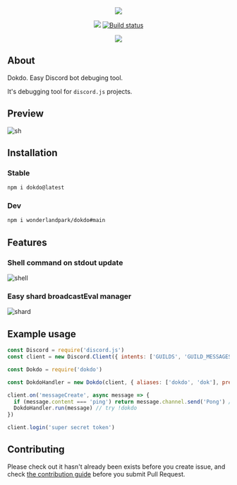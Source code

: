 <div align="center">
<img src="assets/dokdo.png">
<br/>
<p>
    <a href="https://npmjs.com/package/dokdo"><img src="https://img.shields.io/npm/v/dokdo"></a>
    <a href="https://github.com/wonderlandpark/dokdo/actions"><img src="https://github.com/wonderlandpark/dokdo/workflows/Testing/badge.svg" alt="Build status" /></a>
</p>
<p>
    <a href="https://nodei.co/npm/dokdo/"><img src="https://nodei.co/npm/dokdo.png"></a>
</p>
</div>

## About

Dokdo. Easy Discord bot debuging tool.

It's debugging tool for `discord.js` projects.

## Preview

![sh](assets/dokdo.gif)

## Installation

### Stable

```sh
npm i dokdo@latest
```

### Dev

```sh
npm i wonderlandpark/dokdo#main
```

## Features

### Shell command on stdout update

![shell](assets/dokdo.gif)

### Easy shard broadcastEval manager

![shard](assets/shard.png)

## Example usage

```js
const Discord = require('discord.js')
const client = new Discord.Client({ intents: ['GUILDS', 'GUILD_MESSAGES'] })

const Dokdo = require('dokdo')

const DokdoHandler = new Dokdo(client, { aliases: ['dokdo', 'dok'], prefix: '!' }) // Using Bot Application ownerID as default for owner option.

client.on('messageCreate', async message => {
  if (message.content === 'ping') return message.channel.send('Pong') // handle commands first
  DokdoHandler.run(message) // try !dokdo
})

client.login('super secret token')
```

## Contributing

Please check out it hasn't already been exists before you create issue, and check [the contribution guide](./.github/CONTRIBUTING.md) before you submit Pull Request.
